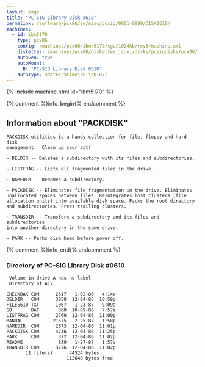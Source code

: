 ```yaml
---
layout: page
title: "PC-SIG Library Disk #610"
permalink: /software/pcx86/sw/misc/pcsig/0001-0999/DISK0610/
machines:
  - id: ibm5170
    type: pcx86
    config: /machines/pcx86/ibm/5170/cga/1024kb/rev3/machine.xml
    diskettes: /machines/pcx86/diskettes.json,/disks/pcsigdisks/pcx86/diskettes.json
    autoGen: true
    autoMount:
      B: "PC-SIG Library Disk 0610"
    autoType: $date\r$time\rB:\rDIR\r
---
```


{% include machine.html id="ibm5170" %}

{% comment %}info_begin{% endcomment %}

## Information about "PACKDISK"

    PACKDISK utilities is a handy collection for file, floppy and hard disk
    management.  Clean up your act!
    
    ~ DELDIR -- Deletes a subdirectory with its files and subdirectories.
    
    ~ LISTFRAG -- Lists all fragmented files in the drive.
    
    ~ NAMEDIR -- Renames a subdirectory.
    
    ~ PACKDISK -- Eliminates file fragmentation in the drive. Eliminates
    unallocated spaces between files. Reintegrates lost clusters (file
    allocation units) into available disk space. Packs the root directory
    and subdirectories. Frees trailing clusters.
    
    ~ TRANSDIR -- Transfers a subdirectory and its files and subdirectories
    into another directory in the same drive.
    
    ~ PARK -- Parks disk head before power off.
{% comment %}info_end{% endcomment %}


### Directory of PC-SIG Library Disk #0610

     Volume in drive A has no label
     Directory of A:\

    CHECKBAK COM      2617   1-02-86   4:14a
    DELDIR   COM      3058  12-04-86  10:59p
    FILES610 TXT      1067   1-23-87   9:09a
    GO       BAT       860  10-09-86   7:57a
    LISTFRAG COM      2760  12-04-86  11:00p
    MANUAL           21575   2-25-87   1:58p
    NAMEDIR  COM      2873  12-04-86  11:01p
    PACKDISK COM      4736  12-04-86  11:25p
    PARK     COM       372  12-04-86  11:02p
    README             830   1-27-87   1:57a
    TRANSDIR COM      3776  12-04-86  11:02p
           11 file(s)      44524 bytes
                          112640 bytes free
